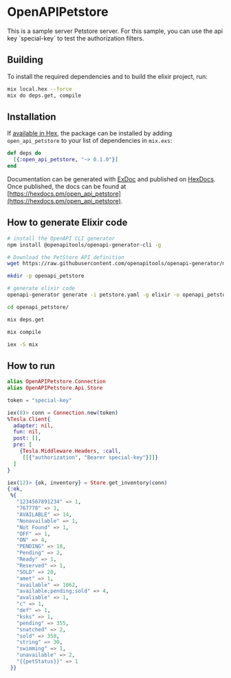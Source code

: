 # OpenAPIPetstore

This is a sample server Petstore server. For this sample, you can use the api key &#x60;special-key&#x60; to test the authorization filters.

## Building

To install the required dependencies and to build the elixir project, run:

```bash
mix local.hex --force
mix do deps.get, compile
```

## Installation

If [available in Hex](https://hex.pm/docs/publish), the package can be installed
by adding `open_api_petstore` to your list of dependencies in `mix.exs`:

```elixir
def deps do
  [{:open_api_petstore, "~> 0.1.0"}]
end
```

Documentation can be generated with [ExDoc](https://github.com/elixir-lang/ex_doc)
and published on [HexDocs](https://hexdocs.pm). Once published, the docs can
be found at [https://hexdocs.pm/open_api_petstore](https://hexdocs.pm/open_api_petstore).

## How to generate Elixir code

``` bash
# install the OpenAPI CLI generator
npm install @openapitools/openapi-generator-cli -g

# Download the PetStore API definition
wget https://raw.githubusercontent.com/openapitools/openapi-generator/master/modules/openapi-generator/src/test/resources/2_0/petstore.yaml

mkdir -p openapi_petstore

# generate elixir code
openapi-generator generate -i petstore.yaml -g elixir -o openapi_petstore/

cd openapi_petstore/

mix deps.get

mix compile

iex -S mix
```

## How to run

``` elixir
alias OpenAPIPetstore.Connection
alias OpenAPIPetstore.Api.Store

token = "special-key"

iex(8)> conn = Connection.new(token)
%Tesla.Client{
  adapter: nil,
  fun: nil,
  post: [],
  pre: [
    {Tesla.Middleware.Headers, :call,
     [[{"authorization", "Bearer special-key"}]]}
  ]
}

iex(12)> {ok, inventory} = Store.get_inventory(conn)
{:ok,
 %{
   "1234567891234" => 1,
   "767778" => 1,
   "AVAILABLE" => 14,
   "Nonavailable" => 1,
   "Not Found" => 1,
   "OFF" => 1,
   "ON" => 4,
   "PENDING" => 18,
   "Pending" => 2,
   "Ready" => 1,
   "Reserved" => 1,
   "SOLD" => 20,
   "amet" => 1,
   "available" => 1062,
   "available;pending;sold" => 4,
   "avaliable" => 1,
   "c" => 1,
   "def" => 1,
   "ksks" => 1,
   "pending" => 355,
   "snatched" => 2,
   "sold" => 358,
   "string" => 30,
   "swimming" => 1,
   "unavailable" => 2,
   "{{petStatus}}" => 1
 }}

```
